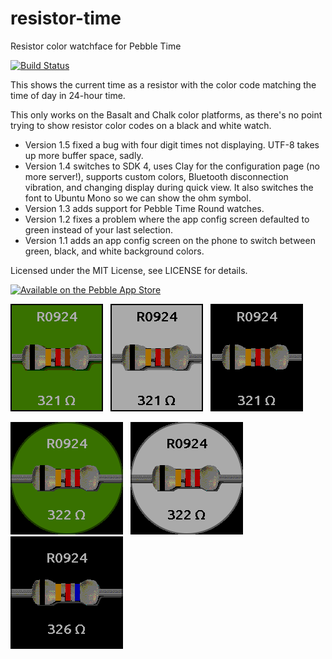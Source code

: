 # resistor-time
Resistor color watchface for Pebble Time

[![Build Status](https://travis-ci.org/unwiredben/resistor-time.svg)](https://travis-ci.org/unwiredben/resistor-time)

This shows the current time as a resistor with the color code matching the time of day in 24-hour time.

This only works on the Basalt and Chalk color platforms, as there's no point trying to show
resistor color codes on a black and white watch.

* Version 1.5 fixed a bug with four digit times not displaying.  UTF-8 takes up more buffer space, sadly.
* Version 1.4 switches to SDK 4, uses Clay for the configuration page (no more server!), supports
  custom colors, Bluetooth disconnection vibration, and changing display during quick view.  It also
  switches the font to Ubuntu Mono so we can show the ohm symbol.
* Version 1.3 adds support for Pebble Time Round watches.
* Version 1.2 fixes a problem where the app config screen defaulted to green instead of your last selection.
* Version 1.1 adds an app config screen on the phone to switch between green, black, and white background colors.

Licensed under the MIT License, see LICENSE for details.

[![Available on the Pebble App Store](http://pblweb.com/badge/55561ff444dad6e1470000df/black/small)](https://apps.getpebble.com/applications/55561ff444dad6e1470000df)

![Screenshot - White on Green](screenshots/resistor-time-green.png) &nbsp;
![Screenshot - Black on White](screenshots/resistor-time-white.png) &nbsp;
![Screenshot - White on Black](screenshots/resistor-time-black.png)

![Screenshot - White on Green Round](screenshots/resistor-time-green-rnd.png) &nbsp;
![Screenshot - Black on White Round](screenshots/resistor-time-white-rnd.png) &nbsp;
![Screenshot - White on Black Round](screenshots/resistor-time-black-rnd.png)
